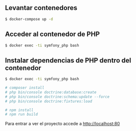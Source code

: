 ## Levantar contenedores

```bash
$ docker-compose up -d
```

## Acceder al contenedor de PHP

```bash
$ docker exec -ti symfony_php bash
```

## Instalar dependencias de PHP dentro del contenedor

```bash
$ docker exec -ti symfony_php bash

# composer install
# php bin/console doctrine:database:create
# php bin/console doctrine:schema:update --force
# php bin/console doctrine:fixtures:load

# npm install
# npm run build
```

Para entrar a ver el proyecto accede a [http://localhost:80](http://localhost:80)

